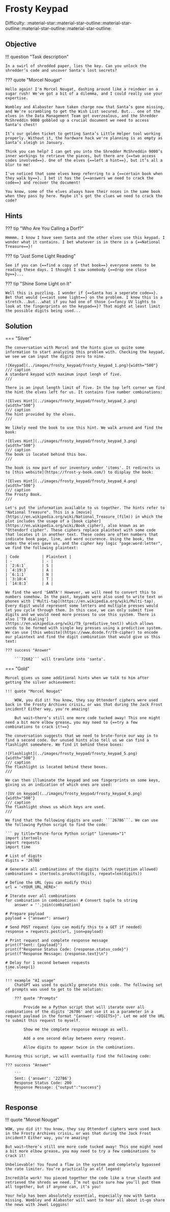 # Frosty Keypad

Difficulty: :material-star::material-star-outline::material-star-outline::material-star-outline::material-star-outline:

## Objective

!!! question "Task description"

    In a swirl of shredded paper, lies the key. Can you unlock the shredder’s code and uncover Santa's lost secrets?

??? quote "Morcel Nougat"

    Hello again! I'm Morcel Nougat, dashing around like a reindeer on a sugar rush! We've got a bit of a dilemma, and I could really use your expertise.

    Wombley and Alabaster have taken charge now that Santa’s gone missing, and We're scrambling to get the Wish List secured. But... one of the elves in the Data Management Team got overzealous, and the Shredder McShreddin 9000 gobbled up a crucial document we need to access Santa's chest!

    It’s our golden ticket to getting Santa’s Little Helper tool working properly. Without it, the hardware hack we're planning is as empty as Santa’s sleigh in January.

    Think you can help? I can get you into the Shredder McShreddin 9000’s inner workings to retrieve the pieces, but there are {==two access codes involved==}. One of the elves {==left a hint==}, but it’s all a blur to me!

    I've noticed that some elves keep referring to a {==certain book when they walk by==}. I bet it has the {==answers we need to crack the code==} and recover the document!

    You know, some of the elves always have their noses in the same book when they pass by here. Maybe it’s got the clues we need to crack the code?

## Hints

??? tip "Who Are You Calling a Dorf?"

    Hmmmm. I know I have seen Santa and the other elves use this keypad. I wonder what it contains. I bet whatever is in there is a {==National Treasure==}!

??? tip "Just Some Light Reading"

    See if you can {==find a copy of that book==} everyone seems to be reading these days. I thought I saw somebody {==drop one close by==}...

??? tip "Shine Some Light on It"

    Well this is puzzling. I wonder if {==Santa has a seperate code==}. Bet that would {==cast some light==} on the problem. I know this is a stretch...but...what if you had one of those {==fancy UV lights to look at the fingerprints on the keypad==}? That might at least limit the possible digits being used...

## Solution

=== "Silver"

    The conversation with Morcel and the hints give us quite some information to start analyzing this problem with. Checking the keypad, we see we can input the digits zero to nine.

    ![Keypad](../images/frosty_keypad/frosty_keypad_1.png){width="500"}
    /// caption
    A standard keypad with maximum input lengh of five.
    ///

    There is an input length limit of five. In the top left corner we find the hint the elves left for us. It contains five number combinations:

    ![Elves Hint](../images/frosty_keypad/frosty_keypad_2.png){width="500"}
    /// caption
    The hint provided by the elves.
    ///

    We likely need the book to use this hint. We walk around and find the book:

    ![Elves Hint](../images/frosty_keypad/frosty_keypad_3.png){width="500"}
    /// caption
    The book is located behind this box.
    ///

    The book is now part of our inventory under 'items'. It redirects us to [this website](https://frost-y-book.com/) to display the book:

    ![Elves Hint](../images/frosty_keypad/frosty_keypad_4.png){width="500"}
    /// caption
    The Frosty Book.
    ///

    Let's put the information available to us together. The hints refer to "National Treasure". This is a [movie](https://en.wikipedia.org/wiki/National_Treasure_(film)) in which the plot includes the usage of a [book cipher](https://en.wikipedia.org/wiki/Book_cipher), also known as an "Ottendorf cipher". These ciphers replace plaintext with some code that locates it in another text. These codes are often numbers that indicate book page, line, and word occurence. Using the book, the codes the elves gave us, and the cipher key logic "page:word:letter", we find the following plaintext:

    | Code          | Plaintext |
    | -             | - |
    | `2:6:1`       | S |
    | `4:19:3`      | A |
    | `6:1:1`       | N |
    | `3:10:4`      | T |
    | `14:8:3`      | A |

    We find the word 'SANTA'! However, we will need to convert this to numbers somehow. In the past, keypads were also used to write text on phones with ['Multi-tap](https://en.wikipedia.org/wiki/Multi-tap). Every digit would represent some letters and multiple presses would let you cycle through them. In this case, we can only submit five digits and we would need more presses to use this system. There is also ['T9 dialing'](https://en.wikipedia.org/wiki/T9_(predictive_text)) which allows words to be formed with single key presses using a predictive system. We can use [this website](https://www.dcode.fr/t9-cipher) to encode our plaintext and find the digit combination that would give us this text:

    ??? success "Answer"

        ```72682``` will translate into 'santa'.

=== "Gold"

    Morcel gives us some additional hints when we talk to him after getting the silver achievement:

    !!! quote "Morcel Nougat"

        WOW, you did it! You know, they say Ottendorf ciphers were used back in the Frosty Archives crisis… or was that during the Jack Frost incident? Either way, you're amazing!

        But wait—there’s still one more code tucked away! This one might need a bit more elbow grease… you may need to {==try a few combinations to crack it!==}

    The conversation suggests that we need to brute-force our way in to find a second code. Our unused hints also tell us we can find a flashlight somewhere. We find it behind these boxes:

    ![Flashlight](../images/frosty_keypad/frosty_keypad_5.png){width="500"}
    /// caption
    The flashlight is located behind these boxes.
    ///

    We can then illuminate the keypad and see fingerprints on some keys, giving us an indication of which ones are used:

    ![UV on keypad](../images/frosty_keypad/frosty_keypad_6.png){width="500"}
    /// caption
    The flashlight shows us which keys are used.
    ///

    We find that the following digits are used: ```26786```. We can use the following Python script to find the code:

    ``` py title="Brute-force Python script" linenums="1"
    import itertools
    import requests
    import time

    # List of digits
    digits = '26786'

    # Generate all combinations of the digits (with repetition allowed)
    combinations = itertools.product(digits, repeat=len(digits))

    # Define the URL (you can modify this)
    url = '<YOUR_URL_HERE>'

    # Iterate over all combinations
    for combination in combinations: # Convert tuple to string
        answer = ''.join(combination)

    # Prepare payload
    payload = {"answer": answer}

    # Send POST request (you can modify this to a GET if needed)
    response = requests.post(url, json=payload)

    # Print request and complete response message
    print(f"Sent: {payload}")
    print(f"Response Status Code: {response.status_code}")
    print(f"Response Message: {response.text}\n")

    # Delay for 1 second between requests
    time.sleep(1)
    ```

    !!! example "AI usage"
        ChatGPT was used to quickly generate this code. The following set of prompts was used to get to the solution:

        ??? quote "Prompts"

            Provide me a Python script that will iterate over all combinations of the digits '26786' and use it as a parameter in a request payload in the format "{answer: <DIGITS>}". Let me add the URL to submit this request to myself.

            Show me the complete response message as well.

            Add a one second delay between every request.

            Allow digits to appear twice in the combinations.

    Running this script, we will eventually find the following code:

    ??? success "Answer"

        ```
        Sent: {'answer': '22786'}
        Response Status Code: 200
        Response Message: {"output":"success"}
        ```

## Response

!!! quote "Morcel Nougat"

    WOW, you did it! You know, they say Ottendorf ciphers were used back in the Frosty Archives crisis… or was that during the Jack Frost incident? Either way, you're amazing!

    But wait—there’s still one more code tucked away! This one might need a bit more elbow grease… you may need to try a few combinations to crack it!

    Unbelievable! You found a flaw in the system and completely bypassed the rate limiter. You’re practically an elf legend!

    Incredible work! You pieced together the code like a true sleuth and retrieved the shreds we need. I’m not quite sure how you’ll put them all together, but if anyone can, it’s you!

    Your help has been absolutely essential, especially now with Santa missing. Wombley and Alabaster will want to hear all about it—go share the news with Jewel Loggins!
